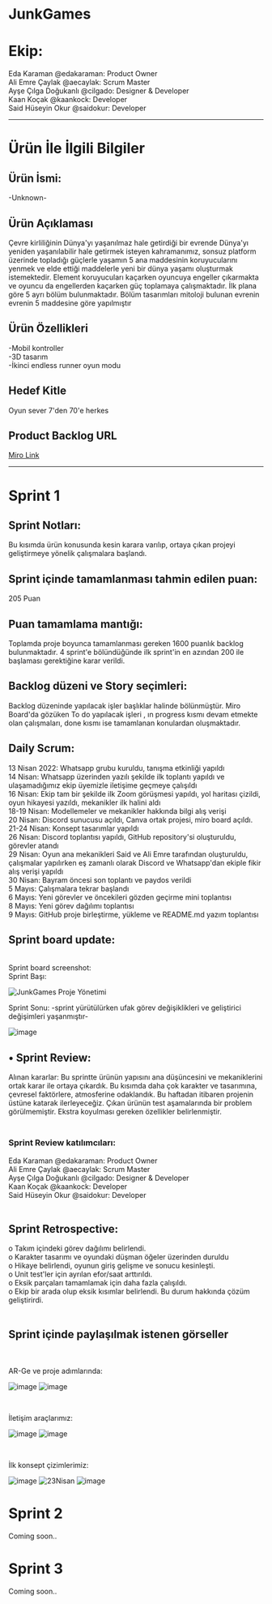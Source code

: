 # JunkGames
<h1> Ekip: </h1>
Eda Karaman @edakaraman: Product Owner <br>
Ali Emre Çaylak @aecaylak: Scrum Master <br>
Ayşe Çılga Doğukanlı @cilgado: Designer & Developer <br>
Kaan Koçak @kaankock: Developer <br>
Said Hüseyin Okur @saidokur: Developer <br>
<hr>
<h1> Ürün İle İlgili Bilgiler </h1>
<h2> Ürün İsmi: </h2>
-Unknown-
<h2> Ürün Açıklaması </h2>
Çevre kirliliğinin Dünya'yı yaşanılmaz hale getirdiği bir evrende Dünya'yı yeniden yaşanılabilir hale getirmek isteyen kahramanımız, sonsuz platform üzerinde topladığı güçlerle yaşamın 5 ana maddesinin koruyucularını yenmek ve elde ettiği maddelerle yeni bir dünya yaşamı oluşturmak istemektedir. Element koruyucuları kaçarken oyuncuya engeller çıkarmakta ve oyuncu da engellerden kaçarken güç toplamaya çalışmaktadır. İlk plana göre 5 ayrı bölüm bulunmaktadır. Bölüm tasarımları mitoloji bulunan evrenin evrenin 5 maddesine göre yapılmıştır
<h2> Ürün Özellikleri </h2>
-Mobil kontroller <br>
-3D tasarım<br>
-İkinci endless runner oyun modu<br>
<h2> Hedef Kitle </h2>
Oyun sever 7'den 70'e herkes
<h2> Product Backlog URL </h2>
 <a href= "https://miro.com/app/board/uXjVO5hQYu4=/?share_link_id=32989620697"> Miro Link </a>
<hr>
<h1> Sprint 1 </h1>
<h2>Sprint Notları:</h2> Bu kısımda ürün konusunda kesin karara varılıp, ortaya çıkan projeyi geliştirmeye yönelik çalışmalara başlandı. 
<h2>Sprint içinde tamamlanması tahmin edilen puan:</h2> 205 Puan <br>
<h2>Puan tamamlama mantığı:</h2> Toplamda proje boyunca tamamlanması gereken 1600 puanlık backlog bulunmaktadır. 4 sprint'e bölündüğünde ilk sprint'in en azından 200 ile başlaması gerektiğine karar verildi. <br>
<h2>Backlog düzeni ve Story seçimleri:</h2> Backlog düzeninde yapılacak işler başlıklar halinde bölünmüştür. Miro Board'da gözüken To do yapılacak işleri , ın progress kısmı devam etmekte olan çalışmaları, done kısmı ise tamamlanan konulardan oluşmaktadır. <br>
<h2>Daily Scrum:</h2> 
13 Nisan 2022: Whatsapp grubu kuruldu, tanışma etkinliği yapıldı <br>
14 Nisan: Whatsapp üzerinden yazılı şekilde ilk toplantı yapıldı ve ulaşamadığımız ekip üyemizle iletişime geçmeye çalışıldı<br>
16 Nisan: Ekip tam bir şekilde ilk Zoom görüşmesi yapıldı, yol haritası çizildi, oyun hikayesi yazıldı, mekanikler ilk halini aldı<br>
18-19 Nisan: Modellemeler ve mekanikler hakkında bilgi alış verişi<br>
20 Nisan: Discord sunucusu açıldı, Canva ortak projesi, miro board açıldı.<br>
21-24 Nisan: Konsept tasarımlar yapıldı<br>
26 Nisan: Discord toplantısı yapıldı, GitHub repository'si oluşturuldu, görevler atandı<br>
29 Nisan: Oyun ana mekanikleri Said ve Ali Emre tarafından oluşturuldu, çalışmalar yapılırken eş zamanlı olarak Discord ve Whatsapp'dan ekiple fikir alış verişi yapıldı<br>
30 Nisan: Bayram öncesi son toplantı ve paydos verildi<br>
5 Mayıs: Çalışmalara tekrar başlandı<br>
6 Mayıs: Yeni görevler ve öncekileri gözden geçirme mini toplantısı<br>
8 Mayıs: Yeni görev dağılımı toplantısı<br>
9 Mayıs: GitHub proje birleştirme, yükleme ve README.md yazım toplantısı<br>


<h2>Sprint board update:</h2> <br> Sprint board screenshot: <br>
Sprint Başı: <br>

![JunkGames Proje Yönetimi](https://user-images.githubusercontent.com/94224971/167668308-af31321d-dc68-42d2-bea8-b99d88456701.jpg)

Sprint Sonu: -sprint yürütülürken ufak görev değişiklikleri ve geliştirici değişimleri yaşanmıştır- <br>

![image](https://user-images.githubusercontent.com/94224971/167665058-8b96d527-89bf-4df2-a11b-9767e83032d7.png)

<h2>•	Sprint Review:</h2> Alınan kararlar: Bu sprintte ürünün yapısını ana düşüncesini ve mekaniklerini ortak karar ile ortaya çıkardık. Bu kısımda daha çok karakter ve tasarımına, çevresel faktörlere, atmosferine odaklandık. Bu haftadan itibaren projenin üstüne katarak ilerleyeceğiz. Çıkan ürünün test aşamalarında bir problem görülmemiştir. Ekstra koyulması gereken özellikler belirlenmiştir. 

<h3> <br> Sprint Review katılımcıları: <br> </h3>
Eda Karaman @edakaraman: Product Owner<br>
Ali Emre Çaylak @aecaylak: Scrum Master<br>
Ayşe Çılga Doğukanlı @cilgado: Designer & Developer<br>
Kaan Koçak @kaankock: Developer<br>
Said Hüseyin Okur @saidokur: Developer <br> <br>

<h2>Sprint Retrospective:<br></h2>
o	Takım içindeki görev dağılımı belirlendi. <br>
o	Karakter tasarımı ve oyundaki düşman öğeler üzerinden duruldu<br>
o	Hikaye belirlendi, oyunun giriş gelişme ve sonucu kesinleşti. <br>
o	Unit test'ler için ayrılan efor/saat arttırıldı. <br>
o	Eksik parçaları tamamlamak için daha fazla çalışıldı. <br>
o	Ekip bir arada olup eksik kısımlar belirlendi. Bu durum hakkında çözüm geliştirirdi. <br>
<br>

<h2> Sprint içinde paylaşılmak istenen görseller </h2> <br> <br>
AR-Ge ve proje adımlarında:

![image](https://user-images.githubusercontent.com/94224971/167494718-9c448465-ccb6-4801-a2df-6d15b30f8e42.png)
![image](https://user-images.githubusercontent.com/94224971/167495284-64218ae9-aae2-476c-be58-9d93843011a0.png)

<br>

İletişim araçlarımız:

![image](https://user-images.githubusercontent.com/94224971/167494459-e384083b-030f-43ab-a19d-9a6b56ddfd7a.png)
![image](https://user-images.githubusercontent.com/94224971/167495980-dd162898-dbd0-46b5-8ea4-6c2731367b22.png)

<br>

İlk konsept çizimlerimiz:

![image](https://user-images.githubusercontent.com/94224971/167495469-dce5e0e1-39a5-495f-b1e8-b5b796290df9.png)
![23Nisan](https://user-images.githubusercontent.com/94224971/166143893-85859687-f3d2-4f64-ba53-84afbcd9677b.jpg)
![image](https://user-images.githubusercontent.com/94224971/167494562-86768d6e-f837-4ea2-84db-0fa415d80b10.png)


<h1> Sprint 2 </h1>

Coming soon..
<h1> Sprint 3 </h1>

Coming soon..
